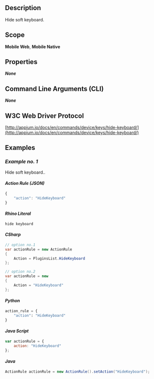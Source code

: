 ## Description
Hide soft keyboard.

## Scope
**Mobile Web**, **Mobile Native**

## Properties
_**None**_

## Command Line Arguments (CLI)
_**None**_

## W3C Web Driver Protocol
[http://appium.io/docs/en/commands/device/keys/hide-keyboard/](http://appium.io/docs/en/commands/device/keys/hide-keyboard/)

## Examples
### _Example no. 1_
Hide soft keyboard..

#### _Action Rule (JSON)_
```js
{
    "action": "HideKeyboard"
}
```

#### _Rhino Literal_
```
hide keyboard
```

#### _CSharp_
```csharp
// option no.1
var actionRule = new ActionRule
{
    Action = PluginsList.HideKeyboard
};

// option no.2
var actionRule = new
{
    Action = "HideKeyboard"
};
```

#### _Python_
```python
action_rule = {
    "action": "HideKeyboard"
}
```

#### _Java Script_
```js
var actionRule = {
    action: "HideKeyboard"
};
```

#### _Java_
```java
ActionRule actionRule = new ActionRule().setAction("HideKeyboard");
```